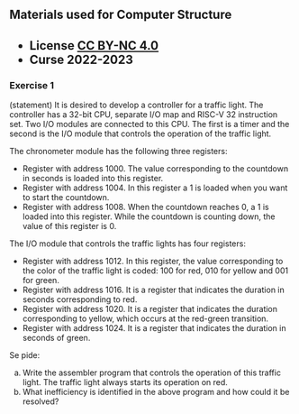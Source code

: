 ## Materials used for Computer Structure

<html>
<h2><ul>
<li>License <a href="http:/creativecommons.org/licenses/by-nc/4.0/">CC BY-NC 4.0</a> </li>
<li>Curse 2022-2023</li>
</ul></h2>
</html>


### Exercise 1

   (statement)
It is desired to develop a controller for a traffic light.
The controller has a 32-bit CPU, separate I/O map and RISC-V 32 instruction set.
Two I/O modules are connected to this CPU.
The first is a timer and the second is the I/O module that controls the operation of the traffic light.

The chronometer module has the following three registers:
  * Register with address 1000. The value corresponding to the countdown in seconds is loaded into this register.
  * Register with address 1004. In this register a 1 is loaded when you want to start the countdown.
  * Register with address 1008. When the countdown reaches 0, a 1 is loaded into this register. While the countdown is counting down, the value of this register is 0.

The I/O module that controls the traffic lights has four registers:
  * Register with address 1012. In this register, the value corresponding to the color of the traffic light is coded: 100 for red, 010 for yellow and 001 for green.
  * Register with address 1016. It is a register that indicates the duration in seconds corresponding to red.
  * Register with address 1020. It is a register that indicates the duration corresponding to yellow, which occurs at the red-green transition.
  * Register with address 1024. It is a register that indicates the duration in seconds of green.

<html>
Se pide:<br>
<ol type="a">
<li>Write the assembler program that controls the operation of this traffic light. The traffic light always starts its operation on red.</li>
<li>What inefficiency is identified in the above program and how could it be resolved?</li>
</ol>
</html>

